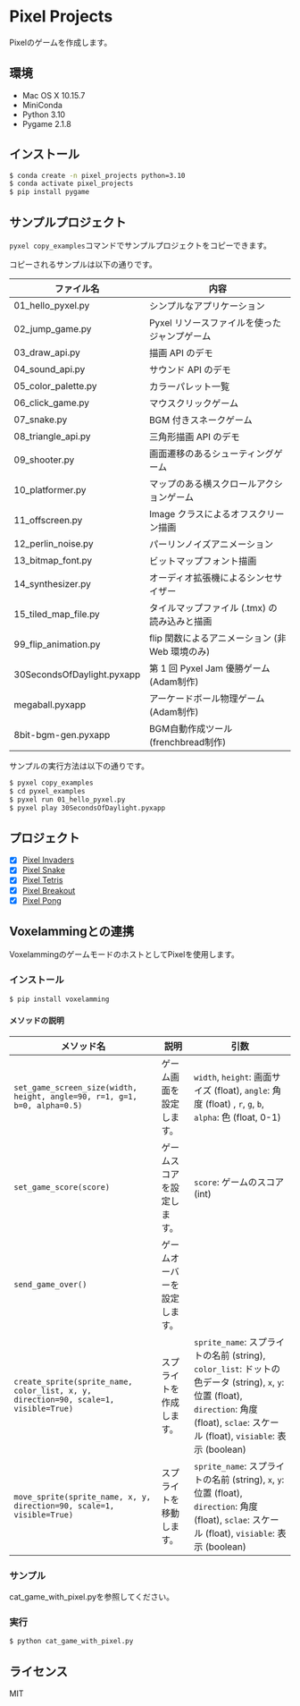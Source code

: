 # Pixel Projects

Pixelのゲームを作成します。

## 環境

- Mac OS X 10.15.7
- MiniConda
- Python 3.10
- Pygame 2.1.8

## インストール

```bash
$ conda create -n pixel_projects python=3.10
$ conda activate pixel_projects
$ pip install pygame
```

## サンプルプロジェクト

`pyxel copy_examples`コマンドでサンプルプロジェクトをコピーできます。

コピーされるサンプルは以下の通りです。

|ファイル名|内容|
| ---- | ---- |
|01_hello_pyxel.py|シンプルなアプリケーション|
|02_jump_game.py|Pyxel リソースファイルを使ったジャンプゲーム|
|03_draw_api.py|描画 API のデモ|
|04_sound_api.py|サウンド API のデモ|
|05_color_palette.py|カラーパレット一覧|
|06_click_game.py|マウスクリックゲーム|
|07_snake.py|BGM 付きスネークゲーム|
|08_triangle_api.py|三角形描画 API のデモ|
|09_shooter.py|画面遷移のあるシューティングゲーム|
|10_platformer.py|マップのある横スクロールアクションゲーム|
|11_offscreen.py|Image クラスによるオフスクリーン描画|
|12_perlin_noise.py|パーリンノイズアニメーション|
|13_bitmap_font.py|ビットマップフォント描画|
|14_synthesizer.py|オーディオ拡張機によるシンセサイザー|
|15_tiled_map_file.py|タイルマップファイル (.tmx) の読み込みと描画|
|99_flip_animation.py|flip 関数によるアニメーション (非 Web 環境のみ)|
|30SecondsOfDaylight.pyxapp|第 1 回 Pyxel Jam 優勝ゲーム (Adam制作)|
|megaball.pyxapp|アーケードボール物理ゲーム (Adam制作)|
|8bit-bgm-gen.pyxapp|BGM自動作成ツール (frenchbread制作)|

サンプルの実行方法は以下の通りです。

```bash
$ pyxel copy_examples
$ cd pyxel_examples
$ pyxel run 01_hello_pyxel.py
$ pyxel play 30SecondsOfDaylight.pyxapp
```

## プロジェクト

- [x] [Pixel Invaders]()
- [x] [Pixel Snake]()
- [x] [Pixel Tetris]()
- [x] [Pixel Breakout]()
- [x] [Pixel Pong]()

## Voxelammingとの連携

VoxelammingのゲームモードのホストとしてPixelを使用します。

### インストール

```bash
$ pip install voxelamming
```

#### メソッドの説明

| メソッド名                                                                               | 説明 | 引数                                                                                                                                                                |
|-------------------------------------------------------------------------------------|---|-------------------------------------------------------------------------------------------------------------------------------------------------------------------|
| `set_game_screen_size(width, height, angle=90, r=1, g=1, b=0, alpha=0.5)`           | ゲーム画面を設定します。 | `width`, `height`: 画面サイズ (float), `angle`: 角度 (float) , `r`, `g`, `b`, `alpha`: 色 (float, 0-1)                                                                    |
| `set_game_score(score)`                                                             | ゲームスコアを設定します。 | `score`: ゲームのスコア(int)                                                                                                                                             |
| `send_game_over()`                                                                  | ゲームオーバーを設定します。 |                                                                                                                                                                   |
| `create_sprite(sprite_name, color_list, x, y, direction=90, scale=1, visible=True)` | スプライトを作成します。 | `sprite_name`: スプライトの名前 (string), `color_list`: ドットの色データ (string), `x`, `y`: 位置 (float), `direction`: 角度 (float), `sclae`: スケール (float), `visiable`: 表示 (boolean) |
| `move_sprite(sprite_name, x, y, direction=90, scale=1, visible=True)`               | スプライトを移動します。 | `sprite_name`: スプライトの名前 (string), `x`, `y`: 位置 (float), `direction`: 角度 (float), `sclae`: スケール (float), `visiable`: 表示 (boolean)                                  |

### サンプル

cat_game_with_pixel.pyを参照してください。

### 実行

```bash
$ python cat_game_with_pixel.py
```


## ライセンス

MIT
